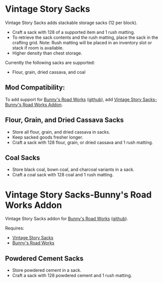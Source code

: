 # Vintage Story Sacks
Vintage Story Sacks adds stackable storage sacks (12 per block).
- Craft a sack with 128 of a supported item and 1 rush matting.
- To retrieve the sack contents and the rush matting, place the sack in the crafting grid. Note: Rush matting will be placed in an inventory slot or stack if room is available.
- Higher density than chest storage.

Currently the following sacks are supported:
- Flour, grain, dried cassava, and coal

## Mod Compatibility:
To add support for [Bunny's Road Works](https://mods.vintagestory.at/show/mod/3751) \([github](https://github.com/funnybunnyofdoom/Vintage-Story-Mods/tree/master/roadworks)\), add [Vintage Story Sacks-Bunny's Road Works Addon](https://mods.vintagestory.at/VintageStorySacksRoadWorks).

## Flour, Grain, and Dried Cassava Sacks
- Store all flour, grain, and dried cassava in sacks.
- Keep sacked goods fresher longer.
- Craft a sack with 128 flour, grain, or dried cassava and 1 rush matting.

## Coal Sacks
- Store black coal, bown coal, and charcoal variants in a sack.
- Craft a coal sack with 128 coal and 1 rush matting.

# Vintage Story Sacks-Bunny's Road Works Addon
Vintage Story Sacks addon for [Bunny's Road Works](https://mods.vintagestory.at/show/mod/3751) \([github](https://github.com/funnybunnyofdoom/Vintage-Story-Mods/tree/master/roadworks)\).

Requires:
- [Vintage Story Sacks](https://mods.vintagestory.at/VintageStorySacks)
- [Bunny's Road Works](https://mods.vintagestory.at/show/mod/3751)

## Powdered Cement Sacks
- Store powdered cement in a sack.
- Craft a sack with 128 powdered cement and 1 rush matting.